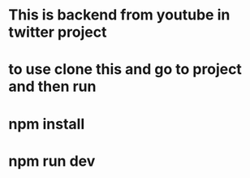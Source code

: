 # This is backend from youtube in twitter project
# to use clone this and go to project and then run
# npm install
# npm run dev

